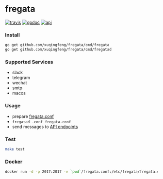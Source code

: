 # fregata
[![travis](https://img.shields.io/travis/xuqingfeng/fregata/master.svg?style=flat-square)](https://travis-ci.org/xuqingfeng/fregata)
[![godoc](https://img.shields.io/badge/godoc-reference-blue.svg?style=flat-square)](https://godoc.org/github.com/xuqingfeng/fregata)
[![api](https://img.shields.io/badge/docs-API-orange.svg?style=flat-square)](https://xuqingfeng.github.io/fregata/api.html)

### Install

```bash
go get github.com/xuqingfeng/fregata/cmd/fregata
go get github.com/xuqingfeng/fregata/cmd/fregatad
```

### Supported Services

- slack
- telegram
- wechat
- smtp
- macos

### Usage

- prepare [fregata.conf](./etc/fregata.conf)
- `fregatad -conf fregata.conf`
- send messages to [API endpoints](https://xuqingfeng.github.io/fregata/api.html)

### Test

```bash
make test
```

### Docker

```bash
docker run -d -p 2017:2017 -v `pwd`/fregata.conf:/etc/fregata/fregata.conf --name fregata xuqingfeng/fregata
```